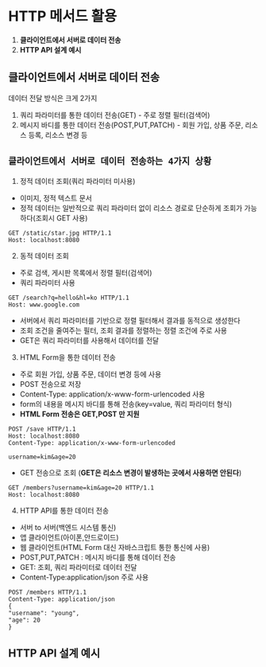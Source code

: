 # HTTP 메서드 활용 
1. **클라이언트에서 서버로 데이터 전송** 
2. **HTTP API 설계 예시**
## 클라이언트에서 서버로 데이터 전송
데이터 전달 방식은 크게 2가지
1. 쿼리 파라미터를 통한 데이터 전송(GET) - 주로 정렬 필터(검색어)  
2. 메시지 바디를 통한 데이터 전송(POST,PUT,PATCH) - 회원 가입, 상품 주문, 리소스 등록, 리소스 변경 등  

## `클라이언트에서 서버로 데이터 전송하는 4가지 상황`
1. 정적 데이터 조회(쿼리 파라미터 미사용)  
- 이미지, 정적 텍스트 문서  
- 정적 데이터는 일반적으로 쿼리 파라미터 없이 리소스 경로로 단순하게 조회가 가능하다(조회시 GET 사용)
```http
GET /static/star.jpg HTTP/1.1
Host: localhost:8080
```
2. 동적 데이터 조회    
- 주로 검색, 게시판 목록에서 정렬 필터(검색어)  
- 쿼리 파라미터 사용
```http
GET /search?q=hello&hl=ko HTTP/1.1
Host: www.google.com
```
- 서버에서 쿼리 파라미터를 기반으로 정렬 필터해서 결과를 동적으로 생성한다  
- 조회 조건을 줄여주는 필터, 조회 결과를 정렬하는 정렬 조건에 주로 사용  
- GET은 쿼리 파라미터를 사용해서 데이터를 전달  

3. HTML Form을 통한 데이터 전송
- 주로 회원 가입, 상품 주문, 데이터 변경 등에 사용  
- POST 전송으로 저장  
- Content-Type: application/x-www-form-urlencoded 사용   
- form의 내용을 메시지 바디를 통해 전송(key=value, 쿼리 파라미터 형식)  
- **HTML Form 전송은 GET,POST 만 지원**   
```http
POST /save HTTP/1.1
Host: localhost:8080
Content-Type: application/x-www-form-urlencoded

username=kim&age=20
```
- GET 전송으로 조회 (**GET은 리소스 변경이 발생하는 곳에서 사용하면 안된다**)
```http
GET /members?username=kim&age=20 HTTP/1.1
Host: localhost:8080
```

4. HTTP API를 통한 데이터 전송 
- 서버 to 서버(백엔드 시스템 통신)  
- 앱 클라이언트(아이폰,안드로이드)  
- 웹 클라이언트(HTML Form 대신 자바스크립트 통한 통신에 사용)  
- POST,PUT,PATCH : 메시지 바디를 통해 데이터 전송   
- GET: 조회, 쿼리 파라미터로 데이터 전달  
- Content-Type:application/json 주로 사용  
```http
POST /members HTTP/1.1
Content-Type: application/json
{
"username": "young", 
"age": 20
}
```



## HTTP API 설계 예시 